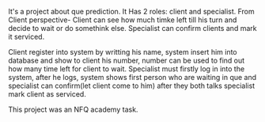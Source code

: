 It's a project about que prediction. It Has 2 roles: client and specialist. From Client perspective- Client can see how much timke left till his turn and decide to wait or do somethink else. Specialist can confirm clients and mark it serviced.

Client register into system by writting his name, system insert him into database and show to client his number, number can be used to find out how many time left for client to wait. Specialist must firstly log in into the system, after he logs, system shows first person who are waiting in que and specialist can confirm(let client come to him) after they both talks specialist mark client as serviced.

This project was an NFQ academy task.


